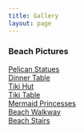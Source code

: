 ```yaml
---
title: Gallery
layout: page
---
```

### Beach Pictures
[Pelican Statues](https://lwflouisa.github.io/NumeroHexDiaries/Gallery/images/2021-10-29-pelicans)<br />
[Dinner Table](https://lwflouisa.github.io/NumeroHexDiaries/Gallery/images/2021-10-29-dinnertable)<br />
[Tiki Hut](https://lwflouisa.github.io/NumeroHexDiaries/Gallery/images/2021-10-25-tikihut)<br />
[Tiki Table](https://lwflouisa.github.io/NumeroHexDiaries/Gallery/images/2021-10-29-tikitable)<br />
[Mermaid Princesses](https://lwflouisa.github.io/NumeroHexDiaries/Gallery/images/2021-10-26-mermaidprincess)<br />
[Beach Walkway](https://lwflouisa.github.io/NumeroHexDiaries/Gallery/images/2021-10-24-beachwalkway)<br />
[Beach Stairs](https://lwflouisa.github.io/NumeroHexDiaries/Gallery/images/2021-10-24-beachstairs)<br />
